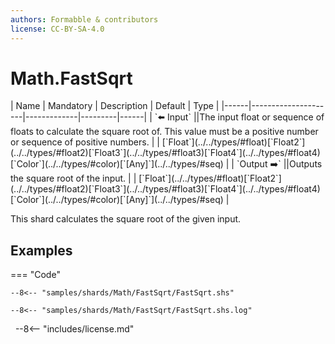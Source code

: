 ```yaml
---
authors: Formabble & contributors
license: CC-BY-SA-4.0
---
```



# Math.FastSqrt

<div class="sh-parameters" markdown="1">
| Name | Mandatory | Description | Default | Type |
|------|---------------------|-------------|---------|------|
| `⬅️ Input` ||The input float or sequence of floats to calculate the square root of. This value must be a positive number or sequence of positive numbers. | | [`Float`](../../types/#float)[`Float2`](../../types/#float2)[`Float3`](../../types/#float3)[`Float4`](../../types/#float4)[`Color`](../../types/#color)[`[Any]`](../../types/#seq) |
| `Output ➡️` ||Outputs the square root of the input. | | [`Float`](../../types/#float)[`Float2`](../../types/#float2)[`Float3`](../../types/#float3)[`Float4`](../../types/#float4)[`Color`](../../types/#color)[`[Any]`](../../types/#seq) |

</div>

This shard calculates the square root of the given input.

## Examples

=== "Code"

  ```x86asm linenums="1"
  --8<-- "samples/shards/Math/FastSqrt/FastSqrt.shs"
  ```

  ```
  --8<-- "samples/shards/Math/FastSqrt/FastSqrt.shs.log"
  ```
&nbsp;
--8<-- "includes/license.md"

